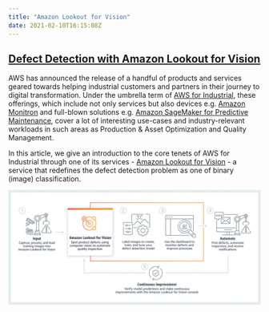 ```yaml
---
title: "Amazon Lookout for Vision"
date: 2021-02-10T16:15:08Z
---
```


## [Defect Detection with Amazon Lookout for Vision](https://medium.com/@joao.galego/defect-detection-with-amazon-lookout-for-vision-58184badfcb5)

AWS has announced the release of a handful of products and services geared towards helping industrial customers and partners in their journey to digital transformation. Under the umbrella term of [AWS for Industrial](https://aws.amazon.com/industrial/), these offerings, which include not only services but also devices e.g. [Amazon Monitron](https://aws.amazon.com/monitron/) and full-blown solutions e.g. [Amazon SageMaker for Predictive Maintenance](https://aws.amazon.com/solutions/implementations/predictive-maintenance-using-machine-learning/), cover a lot of interesting use-cases and industry-relevant workloads in such areas as Production & Asset Optimization and Quality Management. 

In this article, we give an introduction to the core tenets of AWS for Industrial through one of its services - [Amazon Lookout for Vision](https://aws.amazon.com/lookout-for-vision/) - a service that redefines the defect detection problem as one of binary (image) classification.

<img src="/amazon_lookout_for_vision.png"/>